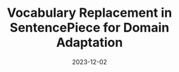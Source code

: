 ---
title: "Vocabulary Replacement in SentencePiece for Domain Adaptation"
authors: Teruno Kajiura, Shiho Takano, <b>Tatsuya Hiraoka</b>, Kimio Kuramitsu
collection: publications
category: conferences
date: 2023-12-02
venue: 'In Proceedings of The 37th Pacific Asia Conference on Language, Information and Computation (PACLIC 37)'
paperurl: 'https://aclanthology.org/2023.paclic-1.64/'
en: 
award: 
---